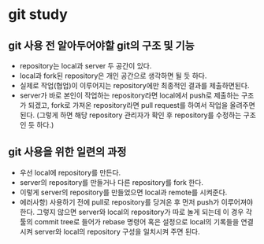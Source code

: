 # git study

## git 사용 전 알아두어야할 git의 구조 및 기능
- repository는 local과 server 두 공간이 있다.
- local과 fork된 repository은 개인 공간으로 생각하면 될 듯 하다.
- 실제로 작업(협업)이 이루어지는 repository에만 최종적인 결과를 제출하면된다.
- server가 바로 본인이 작업하는 repository라면 local에서 push로 제출하는 구조가 되겠고,
 fork로 가져온 repository라면 pull request를 하여서 작업을 올려주면 된다.
  (그렇게 하면 해당 repository 관리자가 확인 후 repository를 수정하는 구조인 듯 하다.)

## git 사용을 위한 일련의 과정
- 우선 local에 repository를 만든다.
- server의 repository를 만들거나 다른 repository를 fork 한다.
- 이렇게 server의 repository를 만들었으면 local과 remote를 시켜준다.
- 에러사항) 사용하기 전에 pull로 repository를 당겨온 후 먼저 push가 이루어져야한다.
 그렇지 않으면 server와 local의 repository가 따로 놀게 되는데 
 이 경우 각 툴의 commit tree로 들어가 rebase 명령어 혹은 설정으로 local의 기록들을 연결시켜
 server와 local의 repository 구성을 일치시켜 주면 된다.